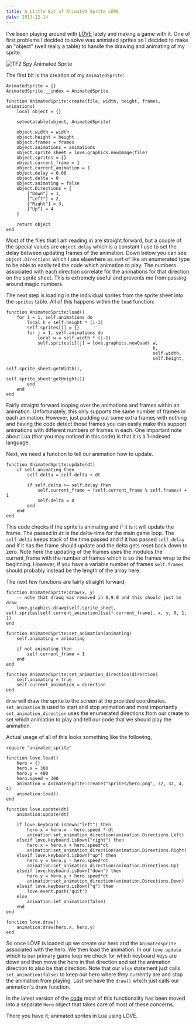 ```yaml
---
title: A Little Bit of Animated Sprite LÖVE
date: 2013-12-14
---
```


I've been playing around with [LÖVE](http://love2d.org) lately and making a game with it. One of first problems I decided to solve was animated sprites so I decided to make an "object" (well really a table) to handle the drawing and animating of my sprite. 

![TF2 Spy Animated Sprite](https://i.imgur.com/QUaEv5G.gif)

The first bit is the creation of my ```AnimatedSprite```:

```
AnimatedSprite = {}
AnimatedSprite.__index = AnimatedSprite

function AnimatedSprite:create(file, width, height, frames, animations)
	local object = {}

	setmetatable(object, AnimatedSprite)

	object.width = width
	object.height = height
	object.frames = frames
	object.animations = animations
	object.sprite_sheet = love.graphics.newImage(file)
	object.sprites = {}
	object.current_frame = 1
	object.current_animation = 1
	object.delay = 0.08
	object.delta = 0
	object.animating = false
	object.Directions = {
		["Down"] = 1,
		["Left"] = 2,
		["Right"] = 3,
		["Up"] = 4
	}

	return object
end
```

Most of the files that I am reading in are straight forward, but a couple of the special values are ```object.delay``` which is a constant I use to set the delay between updating frames of the animation. Down below you can see ```object.Directions``` which I use elsewhere as sort of like an enumerated type to be able to easily tell the code which animation to play. The numbers associated with each direction correlate for the animations for that direction on the sprite sheet. This is extremely useful and prevents me from passing around magic numbers. 

The next step is loading in the individual sprites from the sprite sheet into the ```sprites``` table. All of this happens within the ```load``` function:

```
function AnimatedSprite:load()
	for i = 1, self.animations do
		local h = self.height * (i-1)
		self.sprites[i] = {}
		for j = 1, self.animations do
			local w = self.width * (j-1)
			self.sprites[i][j] = love.graphics.newQuad(	w,
														h,
														self.width,
														self.height,
														self.sprite_sheet:getWidth(),
														self.sprite_sheet:getHeight())
		end
	end
end
```

Fairly straight forward looping over the animations and frames within an animation. Unfortunately, this only supports the same number of frames in each animation. However, just padding out some extra frames with nothing and having the code detect those frames you can easily make this support animations with different numbers of frames in each. One important note about Lua (that you may noticed in this code) is that it is a 1-indexed language. 

Next, we need a function to tell our animation how to update. 

```
function AnimatedSprite:update(dt)
	if self.animating then
		self.delta = self.delta + dt

		if self.delta >= self.delay then
			self.current_frame = (self.current_frame % self.frames) + 1
			self.delta = 0
		end
	end
end
```
This code checks if the sprite is animating and if it is it will update the frame. The passed in ```dt``` is the delta-time for the main game loop. The ```self.delta``` keeps track of the time passed and if it has passed ```self.delay``` and if it has the frame should update and the delta gets reset back down to zero. Note here the updating of the frames uses the modulos the current_frame with the number of frames which is so the frames wrap to the beginning. However, if you have a variable number of frames ```self.frames``` should probably instead be the length of the array here. 

The next few functions are fairly straight forward,

```
function AnimatedSprite:draw(x, y)
	-- note that drawq was removed in 0.9.0 and this should just be draw
	love.graphics.drawq(self.sprite_sheet, self.sprites[self.current_animation][self.current_frame], x, y, 0, 1, 1)
end

function AnimatedSprite:set_animation(animating)
	self.animating = animating

	if not animating then
		self.current_frame = 1
	end
end

function AnimatedSprite:set_animation_direction(direction)
	self.animating = true
	self.current_animation = direction
end
```

```draw``` will draw the sprite to the screen at the provided coordinates. ```set_animation``` is used to start and stop animation and most importantly ```set_animation_direction``` uses the enumerated directions from our create to set which animation to play and tell our code that we should play the animation. 

Actual usage of all of this looks something like the following,

```
require "animated_sprite"

function love.load()
	hero = {}
	hero.x = 300
	hero.y = 400
	hero.speed = 300
	animation = AnimatedSprite:create("sprites/hero.png", 32, 32, 4, 4)
	animation:load()
end

function love.update(dt)
	animation:update(dt)

	if love.keyboard.isDown("left") then
		hero.x = hero.x - hero.speed * dt
		animation:set_animation_direction(animation.Directions.Left)
	elseif love.keyboard.isDown("right") then
		hero.x = hero.x + hero.speed*dt
		animation:set_animation_direction(animation.Directions.Right)
	elseif love.keyboard.isDown("up") then
		hero.y = hero.y - hero.speed*dt
		animation:set_animation_direction(animation.Directions.Up)
	elseif love.keyboard.isDown("down") then
		hero.y = hero.y + hero.speed*dt
		animation:set_animation_direction(animation.Directions.Down)
	elseif love.keyboard.isDown("q") then
		love.event.push('quit')
	else
		animation:set_animation(false)
	end
end

function love.draw()
	animation:draw(hero.x, hero.y)
end
```

So once LÖVE is loaded up we create our hero and the ```AnimatedSprite``` associated with the hero. We then load the animation. In our ```love.update``` which is our primary game loop we check for which keyboard keys are down and then move the hero in that direction and set the animation direction to also be that direction. Note that our ```else``` statement just calls ```set_animation(false)``` to keep our hero where they currently are and stop the animation from playing. Last we have the ```draw()``` which just calls our animation's draw function. 

In the latest version of the [code](https://github.com/LindseyB/love/tree/d3147b368d716b427ab0f5c41d7f315fcacf3eff) most of this functionality has been moved into a separate ```Hero``` object that takes care of most of these concerns.

There you have it; animated sprites in Lua using LÖVE.



